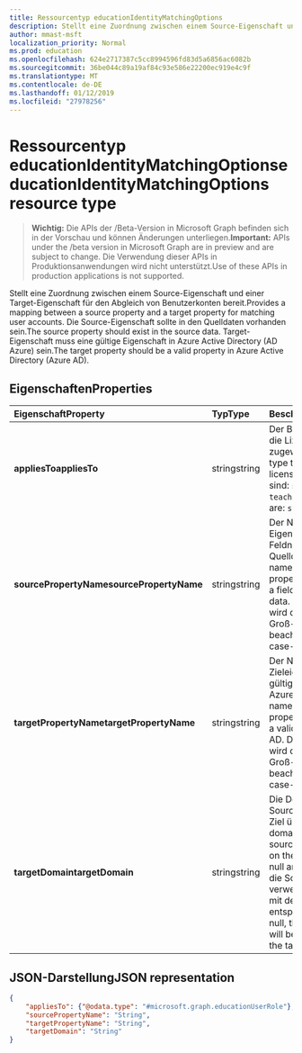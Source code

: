 ```yaml
---
title: Ressourcentyp educationIdentityMatchingOptions
description: Stellt eine Zuordnung zwischen einem Source-Eigenschaft und einer Target-Eigenschaft für den Abgleich von Benutzerkonten bereit. Die Source-Eigenschaft sollte in den Quelldaten vorhanden sein. Target-Eigenschaft muss eine gültige Eigenschaft in Azure Active Directory (AD Azure) sein.
author: mmast-msft
localization_priority: Normal
ms.prod: education
ms.openlocfilehash: 624e2717387c5cc8994596fd83d5a6856ac6082b
ms.sourcegitcommit: 36be044c89a19af84c93e586e22200ec919e4c9f
ms.translationtype: MT
ms.contentlocale: de-DE
ms.lasthandoff: 01/12/2019
ms.locfileid: "27978256"
---
```

# <a name="educationidentitymatchingoptions-resource-type"></a><span data-ttu-id="34177-105">Ressourcentyp educationIdentityMatchingOptions</span><span class="sxs-lookup"><span data-stu-id="34177-105">educationIdentityMatchingOptions resource type</span></span>

> <span data-ttu-id="34177-106">**Wichtig:** Die APIs der /Beta-Version in Microsoft Graph befinden sich in der Vorschau und können Änderungen unterliegen.</span><span class="sxs-lookup"><span data-stu-id="34177-106">**Important:** APIs under the /beta version in Microsoft Graph are in preview and are subject to change.</span></span> <span data-ttu-id="34177-107">Die Verwendung dieser APIs in Produktionsanwendungen wird nicht unterstützt.</span><span class="sxs-lookup"><span data-stu-id="34177-107">Use of these APIs in production applications is not supported.</span></span>

<span data-ttu-id="34177-108">Stellt eine Zuordnung zwischen einem Source-Eigenschaft und einer Target-Eigenschaft für den Abgleich von Benutzerkonten bereit.</span><span class="sxs-lookup"><span data-stu-id="34177-108">Provides a mapping between a source property and a target property for matching user accounts.</span></span> <span data-ttu-id="34177-109">Die Source-Eigenschaft sollte in den Quelldaten vorhanden sein.</span><span class="sxs-lookup"><span data-stu-id="34177-109">The source property should exist in the source data.</span></span> <span data-ttu-id="34177-110">Target-Eigenschaft muss eine gültige Eigenschaft in Azure Active Directory (AD Azure) sein.</span><span class="sxs-lookup"><span data-stu-id="34177-110">The target property should be a valid property in Azure Active Directory (Azure AD).</span></span>

## <a name="properties"></a><span data-ttu-id="34177-111">Eigenschaften</span><span class="sxs-lookup"><span data-stu-id="34177-111">Properties</span></span>

| <span data-ttu-id="34177-112">Eigenschaft</span><span class="sxs-lookup"><span data-stu-id="34177-112">Property</span></span> | <span data-ttu-id="34177-113">Typ</span><span class="sxs-lookup"><span data-stu-id="34177-113">Type</span></span> | <span data-ttu-id="34177-114">Beschreibung</span><span class="sxs-lookup"><span data-stu-id="34177-114">Description</span></span> |
|:-|:-|:-|
| <span data-ttu-id="34177-115">**appliesTo**</span><span class="sxs-lookup"><span data-stu-id="34177-115">**appliesTo**</span></span> | <span data-ttu-id="34177-116">string</span><span class="sxs-lookup"><span data-stu-id="34177-116">string</span></span> |  <span data-ttu-id="34177-117">Der Benutzer Rollentyp die Lizenz zugewiesen.</span><span class="sxs-lookup"><span data-stu-id="34177-117">The user role type to assign to the license.</span></span> <span data-ttu-id="34177-118">Mögliche Werte sind: `student` und `teacher`.</span><span class="sxs-lookup"><span data-stu-id="34177-118">Possible values are: `student`, `teacher`.</span></span>      |
| <span data-ttu-id="34177-119">**sourcePropertyName**</span><span class="sxs-lookup"><span data-stu-id="34177-119">**sourcePropertyName**</span></span> | <span data-ttu-id="34177-120">string</span><span class="sxs-lookup"><span data-stu-id="34177-120">string</span></span> |  <span data-ttu-id="34177-121">Der Name der Source-Eigenschaft, die ein Feldname in den Quelldaten sein sollte.</span><span class="sxs-lookup"><span data-stu-id="34177-121">The name of the source property, which should be a field name in the source data.</span></span> <span data-ttu-id="34177-122">Diese Eigenschaft wird die Groß-/Kleinschreibung beachtet.</span><span class="sxs-lookup"><span data-stu-id="34177-122">This property is case-sensitive.</span></span>        |
| <span data-ttu-id="34177-123">**targetPropertyName**</span><span class="sxs-lookup"><span data-stu-id="34177-123">**targetPropertyName**</span></span> | <span data-ttu-id="34177-124">string</span><span class="sxs-lookup"><span data-stu-id="34177-124">string</span></span> |  <span data-ttu-id="34177-125">Der Name der Zieleigenschaft, die eine gültige Eigenschaft in Azure AD sein sollte.</span><span class="sxs-lookup"><span data-stu-id="34177-125">The name of the target property, which should be a valid property in Azure AD.</span></span> <span data-ttu-id="34177-126">Diese Eigenschaft wird die Groß-/Kleinschreibung beachtet.</span><span class="sxs-lookup"><span data-stu-id="34177-126">This property is case-sensitive.</span></span>     |
| <span data-ttu-id="34177-127">**targetDomain**</span><span class="sxs-lookup"><span data-stu-id="34177-127">**targetDomain**</span></span> | <span data-ttu-id="34177-128">string</span><span class="sxs-lookup"><span data-stu-id="34177-128">string</span></span> |  <span data-ttu-id="34177-129">Die Domäne, mit der Source-Eigenschaft im Ziel übereinstimmen.</span><span class="sxs-lookup"><span data-stu-id="34177-129">The domain to suffix with the source property to match on the target.</span></span> <span data-ttu-id="34177-130">Wenn als null angegeben wird, wird die Source-Eigenschaft verwendet werden, der mit der Zieleigenschaft entspricht.</span><span class="sxs-lookup"><span data-stu-id="34177-130">If provided as null,  the source property will be used to match with the target property.</span></span>        |

## <a name="json-representation"></a><span data-ttu-id="34177-131">JSON-Darstellung</span><span class="sxs-lookup"><span data-stu-id="34177-131">JSON representation</span></span>
<!-- {
  "blockType": "resource",
  "optionalProperties": [

  ],
  "@odata.type": "#microsoft.graph.educationIdentityMatchingOptions"
}-->

```json
{
    "appliesTo": {"@odata.type": "#microsoft.graph.educationUserRole"},
    "sourcePropertyName": "String",
    "targetPropertyName": "String",
    "targetDomain": "String"
}
```
